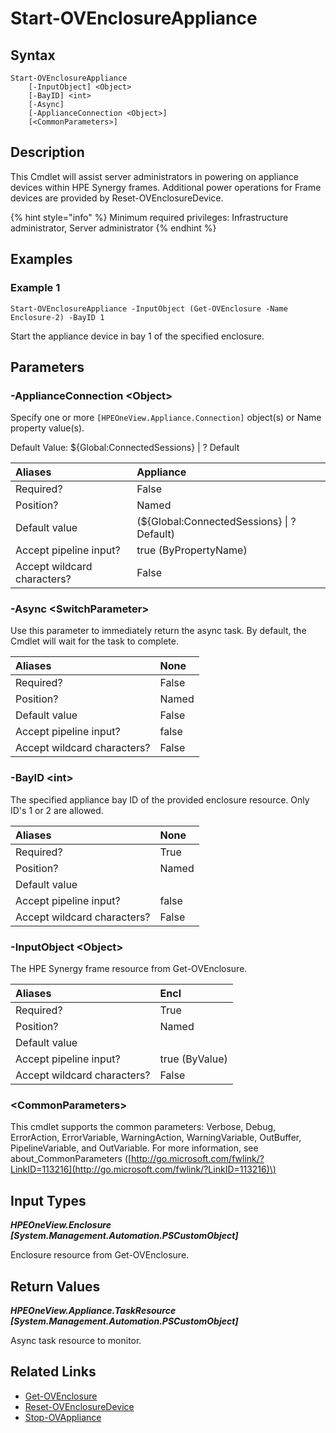 ﻿---
description: Power on HPE Synergy appliance device.
---

# Start-OVEnclosureAppliance

## Syntax

```text
Start-OVEnclosureAppliance
    [-InputObject] <Object>
    [-BayID] <int>
    [-Async]
    [-ApplianceConnection <Object>]
    [<CommonParameters>]
```

## Description

This Cmdlet will assist server administrators in powering on appliance devices within HPE Synergy frames. Additional power operations for Frame devices are provided by Reset-OVEnclosureDevice.

{% hint style="info" %}
Minimum required privileges: Infrastructure administrator, Server administrator
{% endhint %}

## Examples

###  Example 1 

```text
Start-OVEnclosureAppliance -InputObject (Get-OVEnclosure -Name Enclosure-2) -BayID 1
```

Start the appliance device in bay 1 of the specified enclosure.

## Parameters

### -ApplianceConnection &lt;Object&gt;

Specify one or more `[HPEOneView.Appliance.Connection]` object(s) or Name property value(s).

Default Value: ${Global:ConnectedSessions} | ? Default

| Aliases | Appliance |
| :--- | :--- |
| Required? | False |
| Position? | Named |
| Default value | (${Global:ConnectedSessions} &vert; ? Default) |
| Accept pipeline input? | true (ByPropertyName) |
| Accept wildcard characters? | False |

### -Async &lt;SwitchParameter&gt;

Use this parameter to immediately return the async task.  By default, the Cmdlet will wait for the task to complete.

| Aliases | None |
| :--- | :--- |
| Required? | False |
| Position? | Named |
| Default value | False |
| Accept pipeline input? | false |
| Accept wildcard characters? | False |

### -BayID &lt;int&gt;

The specified appliance bay ID of the provided enclosure resource.  Only ID's 1 or 2 are allowed.

| Aliases | None |
| :--- | :--- |
| Required? | True |
| Position? | Named |
| Default value |  |
| Accept pipeline input? | false |
| Accept wildcard characters? | False |

### -InputObject &lt;Object&gt;

The HPE Synergy frame resource from Get-OVEnclosure.

| Aliases | Encl |
| :--- | :--- |
| Required? | True |
| Position? | Named |
| Default value |  |
| Accept pipeline input? | true (ByValue) |
| Accept wildcard characters? | False |

### &lt;CommonParameters&gt;

This cmdlet supports the common parameters: Verbose, Debug, ErrorAction, ErrorVariable, WarningAction, WarningVariable, OutBuffer, PipelineVariable, and OutVariable. For more information, see about\_CommonParameters \([http://go.microsoft.com/fwlink/?LinkID=113216](http://go.microsoft.com/fwlink/?LinkID=113216)\)

## Input Types

_**HPEOneView.Enclosure [System.Management.Automation.PSCustomObject]**_

Enclosure resource from Get-OVEnclosure.

## Return Values

_**HPEOneView.Appliance.TaskResource [System.Management.Automation.PSCustomObject]**_

Async task resource to monitor.

## Related Links

* [Get-OVEnclosure](get-ovenclosure.md)
* [Reset-OVEnclosureDevice](reset-ovenclosuredevice.md)
* [Stop-OVAppliance](../appliance/stop-ovappliance.md)
